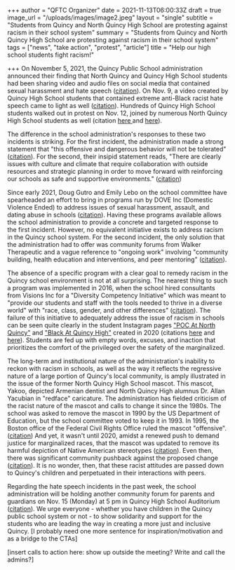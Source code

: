 +++
author = "QFTC Organizer"
date = 2021-11-13T06:00:33Z
draft = true
image_url = "/uploads/images/image2.jpeg"
layout = "single"
subtitle = "Students from Quincy and North Quincy High School are protesting against racism in their school system"
summary = "Students from Quincy and North Quincy High School are protesting against racism in their school system"
tags = ["news", "take action", "protest", "article"]
title = "Help our high school students fight racism!"

+++
On November 5, 2021, the Quincy Public School administration announced their finding that North Quincy and Quincy High School students had been sharing video and audio files on social media that contained sexual harassment and hate speech ([citation](https://www.quincypublicschools.com/kindergarten_registration_for_2020-21/11_5_2021_message_from_superintendent_mulvey "https://www.quincypublicschools.com/kindergarten_registration_for_2020-21/11_5_2021_message_from_superintendent_mulvey")). On Nov. 9, a video created by Quincy High School students that contained extreme anti-Black racist hate speech came to light as well ([citation](https://www.quincypublicschools.com/cms/One.aspx?portalId=22782402&pageId=50065059 "https://www.quincypublicschools.com/cms/One.aspx?portalId=22782402&pageId=50065059")). Hundreds of Quincy High School students walked out in protest on Nov. 12, joined by numerous North Quincy High School students as well (citation [here ](https://www.nbcboston.com/news/local/quincy-high-to-hold-meeting-after-students-fight-over-racist-video/2564846/  "https://www.nbcboston.com/news/local/quincy-high-to-hold-meeting-after-students-fight-over-racist-video/2564846/ ")and [here](https://www.patriotledger.com/story/news/2021/11/12/students-walk-out-quincy-high-protesting-racism-hate-speech/8584489002/ "https://www.patriotledger.com/story/news/2021/11/12/students-walk-out-quincy-high-protesting-racism-hate-speech/8584489002/")).

The difference in the school administration's responses to these two incidents is striking. For the first incident, the administration made a strong statement that "this offensive and dangerous behavior will not be tolerated" ([citation](https://www.quincypublicschools.com/kindergarten_registration_for_2020-21/11_5_2021_message_from_superintendent_mulvey "https://www.quincypublicschools.com/kindergarten_registration_for_2020-21/11_5_2021_message_from_superintendent_mulvey")). For the second, their insipid statement reads, "There are clearly issues with culture and climate that require collaboration with outside resources and strategic planning in order to move forward with reinforcing our schools as safe and supportive environments." ([citation](https://www.quincypublicschools.com/cms/One.aspx?portalId=22782402&pageId=50065059 "https://www.quincypublicschools.com/cms/One.aspx?portalId=22782402&pageId=50065059"))

Since early 2021, Doug Gutro and Emily Lebo on the school committee have spearheaded an effort to bring in programs run by DOVE Inc (Domestic Violence Ended) to address issues of sexual harassment, assault, and dating abuse in schools ([citation](https://www.quincypublicschools.com/school_committee/agendas_and_minutes/2020-2021/4-7-2021_school_committee_meeting "https://www.quincypublicschools.com/school_committee/agendas_and_minutes/2020-2021/4-7-2021_school_committee_meeting")). Having these programs available allows the school administration to provide a concrete and targeted response to the first incident. However, no equivalent initiative exists to address racism in the Quincy school system. For the second incident, the only solution that the administration had to offer was community forums from Walker Therapeutic and a vague reference to "ongoing work" involving "community building, health education and interventions, and peer mentoring" ([citation](https://www.quincypublicschools.com/cms/One.aspx?portalId=22782402&pageId=50065059 "https://www.quincypublicschools.com/cms/One.aspx?portalId=22782402&pageId=50065059")).

The absence of a specific program with a clear goal to remedy racism in the Quincy school environment is not at all surprising. The nearest thing to such a program was implemented in 2016, when the school hired consultants from Visions Inc for a "Diversity Competency Initiative" which was meant to "provide our students and staff with the tools needed to thrive in a diverse world" with "race, class, gender, and other differences" ([citation](https://p19cdn4static.sharpschool.com/UserFiles/Servers/Server_22782318/File/School%20Committee/Agendas%20and%20Minutes/2016-2017/10.5.16-School-Committee-Notes.pdf "https://p19cdn4static.sharpschool.com/UserFiles/Servers/Server_22782318/File/School%20Committee/Agendas%20and%20Minutes/2016-2017/10.5.16-School-Committee-Notes.pdf")). The failure of this initiative to adequately address the issue of racism in schools can be seen quite clearly in the student Instagram pages ["POC At North Quincy"](https://www.instagram.com/pocatnorthquincy/?hl=en "https://www.instagram.com/pocatnorthquincy/?hl=en") and ["Black At Quincy High"](https://www.instagram.com/blackatquincyhigh/?hl=en "https://www.instagram.com/blackatquincyhigh/?hl=en") created in 2020 (citations [here](https://www.bostonglobe.com/2020/07/02/metro/quincy-students-color-are-frustrated-by-inaction-racial-harassment-now-theyre-speaking-out-instagram/  "https://www.bostonglobe.com/2020/07/02/metro/quincy-students-color-are-frustrated-by-inaction-racial-harassment-now-theyre-speaking-out-instagram/ ") and [here](https://www.patriotledger.com/story/news/local/2020/07/14/black-at-instagram-accounts-tell-stories-of-being-black-at-south-shore-schools/42568093/ "https://www.patriotledger.com/story/news/local/2020/07/14/black-at-instagram-accounts-tell-stories-of-being-black-at-south-shore-schools/42568093/")). Students are fed up with empty words, excuses, and inaction that prioritizes the comfort of the privileged over the safety of the marginalized.

The long-term and institutional nature of the administration's inability to reckon with racism in schools, as well as the way it reflects the regressive nature of a large portion of Quincy's local community, is amply illustrated in the issue of the former North Quincy High School mascot. This mascot, Yakoo, depicted Armenian dentist and North Quincy High alumnus Dr. Allan Yacubian in "redface" caricature. The administration has fielded criticism of the racist nature of the mascot and calls to change it since the 1980s. The school was asked to remove the mascot in 1990 by the US Department of Education, but the school committee voted to keep it in 1993. In 1995, the Boston office of the Federal Civil Rights Office ruled the mascot "offensive". ([citation](https://p19cdn4static.sharpschool.com/UserFiles/Servers/Server_22782318/File/School%20Committee/Agendas%20and%20Minutes/2017-2018/12.6.17-School-Committee-Notes.pdf "https://p19cdn4static.sharpschool.com/UserFiles/Servers/Server_22782318/File/School%20Committee/Agendas%20and%20Minutes/2017-2018/12.6.17-School-Committee-Notes.pdf")) And yet, it wasn't until 2020, amidst a renewed push to demand justice for marginalized races, that the mascot was updated to remove its harmful depiction of Native American stereotypes ([citation](https://www.bostonglobe.com/2020/08/04/metro/mayor-unveils-revised-mascot-north-quincy-high/ "https://www.bostonglobe.com/2020/08/04/metro/mayor-unveils-revised-mascot-north-quincy-high/")). Even then, there was significant community pushback against the proposed change ([citation](https://www.patriotledger.com/story/news/local/2020/07/01/calls-to-change-north-quincys-yakoo-mascot-pick-up-steam-again/113922720/ "https://www.patriotledger.com/story/news/local/2020/07/01/calls-to-change-north-quincys-yakoo-mascot-pick-up-steam-again/113922720/")). It is no wonder, then, that these racist attitudes are passed down to Quincy's children and perpetuated in their interactions with peers.

Regarding the hate speech incidents in the past week, the school administration will be holding another community forum for parents and guardians on Nov. 15 (Monday) at 5 pm in Quincy High School Auditorium ([citation](https://www.quincypublicschools.com/kindergarten_registration_for_2020-21/11_12_2021_message_from_superintendent_mulvey "https://www.quincypublicschools.com/kindergarten_registration_for_2020-21/11_12_2021_message_from_superintendent_mulvey")). We urge everyone - whether you have children in the Quincy public school system or not - to show solidarity and support for the students who are leading the way in creating a more just and inclusive Quincy. \[I probably need one more sentence for inspiration/motivation and as a bridge to the CTAs\]

\[insert calls to action here: show up outside the meeting? Write and call the admins?\]